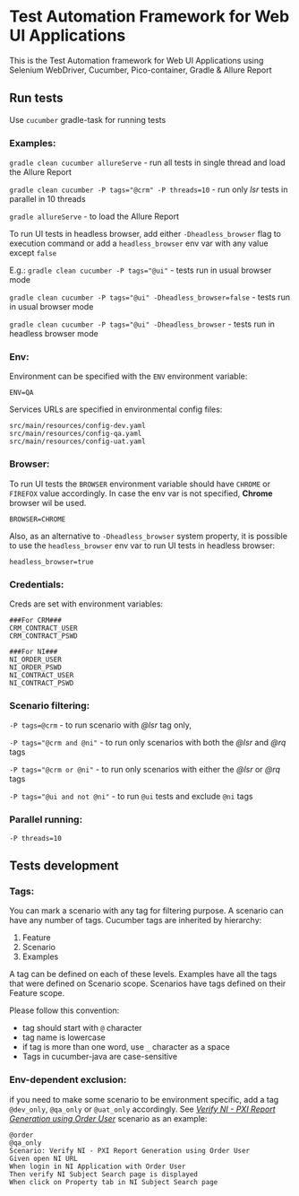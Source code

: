 # Test Automation Framework for Web UI Applications
This is the Test Automation framework for Web UI Applications using Selenium WebDriver, Cucumber, Pico-container, Gradle & Allure Report

## Run tests
Use `cucumber` gradle-task for running tests

### Examples:
`gradle clean cucumber allureServe` - run all tests in single thread and load the Allure Report

`gradle clean cucumber -P tags="@crm" -P threads=10` - run only _lsr_ tests in parallel in 10 threads

`gradle allureServe` - to load the Allure Report

To run UI tests in headless browser, add either `-Dheadless_browser` flag to execution command or add a `headless_browser` env var with any value except `false`

E.g.: `gradle clean cucumber -P tags="@ui"` - tests run in usual browser mode

`gradle clean cucumber -P tags="@ui" -Dheadless_browser=false` - tests run in usual browser mode

`gradle clean cucumber -P tags="@ui" -Dheadless_browser` - tests run in headless browser mode

### Env:
Environment can be specified with the `ENV` environment variable:
```properties
ENV=QA
```

Services URLs are specified in environmental config files:
```shell
src/main/resources/config-dev.yaml
src/main/resources/config-qa.yaml
src/main/resources/config-uat.yaml
```

### Browser:
To run UI tests the `BROWSER` environment variable should have `CHROME` or `FIREFOX` value accordingly. In case the env var is not specified, **Chrome** browser wil be used.
```properties
BROWSER=CHROME
```
Also, as an alternative to `-Dheadless_browser` system property, it is possible to use the `headless_browser` env var to run UI tests in headless browser:
```properties
headless_browser=true
```

### Credentials:
Creds are set with environment variables:
```properties
###For CRM###
CRM_CONTRACT_USER
CRM_CONTRACT_PSWD

###For NI###
NI_ORDER_USER
NI_ORDER_PSWD
NI_CONTRACT_USER
NI_CONTRACT_PSWD
```

### Scenario filtering:
`-P tags=@crm` - to run scenario with _@lsr_ tag only,

`-P tags="@crm and @ni"` - to run only scenarios with both the _@lsr_ and _@rq_ tags

`-P tags="@crm or @ni"` - to run only scenarios with either the _@lsr_ or _@rq_ tags

`-P tags="@ui and not @ni"` - to run `@ui` tests and exclude `@ni` tags

### Parallel running:
`-P threads=10`

## Tests development

### Tags:
You can mark a scenario with any tag for filtering purpose. A scenario can have any number of tags. Cucumber tags are inherited by hierarchy:
1. Feature
2. Scenario
3. Examples

A tag can be defined on each of these levels. Examples have all the tags that were defined on Scenario scope. Scenarios have tags defined on their Feature scope.

Please follow this convention:
* tag should start with `@` character
* tag name is lowercase
* if tag is more than one word, use `_` character as a space
* Tags in cucumber-java are case-sensitive

### Env-dependent exclusion:
if you need to make some scenario to be environment specific, add a tag `@dev_only`, `@qa_only` or `@uat_only` accordingly. See _[Verify NI - PXI Report Generation using Order User](src/test/resources/features/ni/NI_PXI_Report_Generation.feature)_ scenario as an example:
```gherkin
@order
@qa_only
Scenario: Verify NI - PXI Report Generation using Order User
Given open NI URL
When login in NI Application with Order User
Then verify NI Subject Search page is displayed
When click on Property tab in NI Subject Search page
```